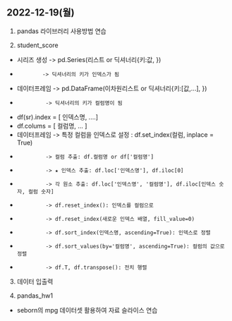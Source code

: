 ## 2022-12-19(월)
1. pandas 라이브러리 사용방법 연습

2. student_score
- 시리즈 생성 -> pd.Series(리스트 or 딕셔너리{키:값, })
-             -> 딕셔너리의 키가 인덱스가 됨
- 데이터프레임 -> pd.DataFrame(이차원리스트 or 딕셔너리{키:[값,...], })
-              -> 딕셔너리의 키가 컬럼명이 됨
- df(sr).index = [ 인덱스명, ....]
- df.colums = [ 컬럼명, ... ]
- 데이터프레임 -> 특정 컬럼을 인덱스로 설정 : df.set_index(컬럼, inplace = True)
-              -> 컬럼 추출: df.컬럼명 or df['컬럼명']
-              -> ★ 인덱스 추출: df.loc['인덱스명'], df.iloc[0]
-              -> 각 원소 추출: df.loc['인덱스명', '컬럼명'], df.iloc[인덱스 숫자, 컬럼 숫자]
-              -> df.reset_index(): 인덱스를 컬럼으로
-              -> df.reset_index(새로운 인덱스 배열, fill_value=0)
-              -> df.sort_index(인덱스명, ascending=True): 인덱스로 정렬
-              -> df.sort_values(by='컬럼명', ascending=True): 컬럼의 값으로 정렬
-              -> df.T, df.transpose(): 전치 행렬

3. 데이터 입출력

4. pandas_hw1
- seborn의 mpg 데이터셋 활용하여 자료 슬라이스 연습